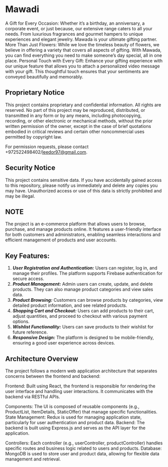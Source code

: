 # Mawadi
 A Gift for Every Occasion: Whether it’s a birthday, an anniversary, a corporate event, 
 or just because, our extensive range caters to all your needs.
 From luxurious fragrances and gourmet hampers to unique experiences and elegant jewelry. Mawada is your ultimate gifting partner.  
 More Than Just Flowers: While we love the timeless beauty of flowers, we believe in offering a variety that covers all aspects of gifting. 
 With Mawada, you can find everything you need to make someone’s day special, all in one place. 
 Personal Touch with Every Gift: Enhance your gifting experience with our unique feature that allows you to attach a personalized video message with your gift.
 This thoughtful touch ensures that your sentiments are conveyed beautifully and memorably.

## Proprietary Notice

This project contains proprietary and confidential information. All rights are reserved. 
No part of this project may be reproduced, distributed, or transmitted in any form or by any means, 
including photocopying, recording, or other electronic or mechanical methods, without the prior 
written permission of the owner, except in the case of brief quotations embodied in critical reviews 
and certain other noncommercial uses permitted by copyright law.

For permission requests, please contact +972522498402/leedor97@gmail.com.

## Security Notice

This project contains sensitive data. If you have accidentally gained access to this repository, 
please notify us immediately and delete any copies you may have. Unauthorized access or use of 
this data is strictly prohibited and may be illegal.


## NOTE

The project is an e-commerce platform that allows users to browse, purchase, and manage products online. It features a user-friendly interface for both customers and administrators, enabling seamless interactions and efficient management of products and user accounts.

## Key Features:

1. ***User Registration and Authentication:*** Users can register, log in, and manage their profiles. The platform supports Firebase authentication for secure access.
2. ***Product Management:*** Admin users can create, update, and delete products. They can also manage product categories and view sales data.
3. ***Product Browsing:*** Customers can browse products by categories, view detailed product information, and see related products.
4. ***Shopping Cart and Checkout:*** Users can add products to their cart, adjust quantities, and proceed to checkout with various payment options.
5. ***Wishlist Functionality:*** Users can save products to their wishlist for future reference.
6. ***Responsive Design:*** The platform is designed to be mobile-friendly, ensuring a good user experience across devices.

## Architecture Overview

The project follows a modern web application architecture that separates concerns between the frontend and backend:

Frontend: Built using React, the frontend is responsible for rendering the user interface and handling user interactions. It communicates with the backend via RESTful APIs.

Components: The UI is composed of reusable components (e.g., ProductList, ItemDetails, StaticOffer) that manage specific functionalities.
State Management: Redux is used for managing application state, particularly for user authentication and product data.
Backend: The backend is built using Express.js and serves as the API layer for the application.

Controllers: Each controller (e.g., userController, productController) handles specific routes and business logic related to users and products.
Database: MongoDB is used to store user and product data, allowing for flexible data management and retrieval.
